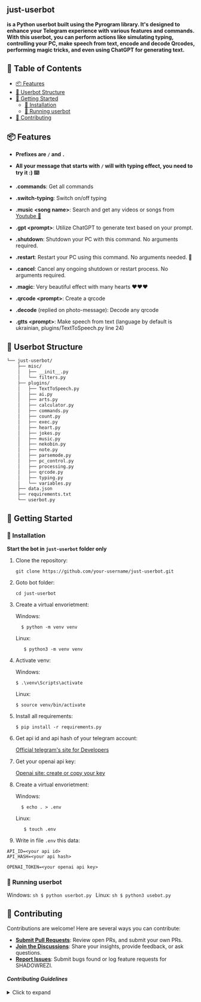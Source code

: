 
## just-userbot
**is a Python userbot built using the Pyrogram library. It's designed to enhance your Telegram experience with various features and commands. With this userbot, you can perform actions like simulating typing, controlling your PC, make speech from text, encode and decode Qrcodes,  performing magic tricks, and even using ChatGPT for generating text.**


## 📖 Table of Contents
- [📦 Features](#-features)
- [📂 Userbot Structure](#-userbot-structure)
- [🚀 Getting Started](#-getting-started)
    - [🔧 Installation](#-installation)
    - [🤖 Running userbot](#-running-userbot)
- [🤝 Contributing](#-contributing)


## 📦 Features

- **Prefixes are `/` and `.`**



- **All your message that starts with `/` will with typing effect, you need to try it :) ⌨️**

- **.commands**: Get all commands

-  **.switch-typing**: Switch on/off typing

- **.music \<song name>**: Search and get any videos or songs from [Youtube 🎥](https://www.youtube.com/)

- **.gpt \<prompt>**: Utilize ChatGPT to generate text based on your prompt.

- **.shutdown**: Shutdown your PC with this command. No arguments required.

- **.restart**: Restart your PC using this command. No arguments needed.  🔄

- **.cancel**: Cancel any ongoing shutdown or restart process. No arguments required.

- **.magic**: Very beautiful effect with many hearts ❤️❤️❤️

- **.qrcode \<prompt>**: Create a qrcode

- **.decode** (replied on photo-message): Decode any qrcode

- **.gtts \<prompt>**: Make speech from text (language by default is ukrainian, plugins/TextToSpeech.py line 24) 

## 📂 Userbot Structure

```sh
└── just-userbot/
    ├── misc/
    │   ├── __init__.py 
    │   └── filters.py
    ├── plugins/
    │   ├── TextToSpeech.py
    │   ├── ai.py
    │   ├── arts.py
    │   ├── calculator.py
    │   ├── commands.py
    │   ├── count.py
    │   ├── exec.py
    │   ├── heart.py
    │   ├── jokes.py
    │   ├── music.py
    │   ├── nekobin.py
    │   ├── note.py
    │   ├── parsemode.py
    │   ├── pc_control.py
    │   ├── processing.py
    │   ├── qrcode.py
    │   ├── typing.py
    │   └── variables.py
    ├── data.json
    ├── requirements.txt
    └── userbot.py
```

## 🚀 Getting Started
### 🔧 Installation

**Start the bot in `just-userbot` folder only**

1. Clone the repository:

   ```shell
   git clone https://github.com/your-username/just-userbot.git
   ```
3. Goto bot folder:
   ```shell
   cd just-userbot
   ```
4. Create a virtual envorietment:
   
   Windows:
      ```shell
        $ python -m venv venv
      ```
   Linux:
      ```shell
         $ python3 -m venv venv
      ```
6. Activate venv:

   Windows:
      ```shell
      $ .\venv\Scripts\activate
      ```
   Linux:
      ```shell
      $ source venv/bin/activate
      ```
7. Install all requirements:
   ```shell
   $ pip install -r requirements.py
   ```
8. Get api id and api hash of your telegram account:

   [Official telegram's site for Developers](https://my.telegram.org/apps)

9. Get your openai api key:

   [Openai site: create or copy your key](https://platform.openai.com/account/api-keys)
4. Create a virtual envorietment:
   
   Windows:
      ```shell
        $ echo . > .env
      ```
   Linux:
      ```shell
         $ touch .env
      ```
11. Write in file `.env` this data:
   ```
   API_ID=<your api id>
   API_HASH=<your api hash>

   OPENAI_TOKEN=<your openai api key>
   ```
### 🤖 Running userbot
   Windows:
      ```sh
      $ python userbot.py
      ```
   Linux:
      ```sh
      $ python3 usebot.py
      ```


## 🤝 Contributing

Contributions are welcome! Here are several ways you can contribute:

- **[Submit Pull Requests](https://github.com/shadowrezi/userbot-template/blob/main/CONTRIBUTING.md)**: Review open PRs, and submit your own PRs.
- **[Join the Discussions](https://github.com/shadowrezi/userbot-template/discussions)**: Share your insights, provide feedback, or ask questions.
- **[Report Issues](https://github.com/shadowrezi/userbot-template/issues)**: Submit bugs found or log feature requests for SHADOWREZI.

#### *Contributing Guidelines*

<details closed>
<summary>Click to expand</summary>

1. **Fork the Repository**: Start by forking the project repository to your GitHub account.
2. **Clone Locally**: Clone the forked repository to your local machine using a Git client.
   ```sh
   git clone <your-forked-repo-url>
   ```
3. **Create a New Branch**: Always work on a new branch, giving it a descriptive name.
   ```sh
   git checkout -b new-feature-x
   ```
4. **Make Your Changes**: Develop and test your changes locally.
5. **Commit Your Changes**: Commit with a clear and concise message describing your updates.
   ```sh
   git commit -m 'Implemented new feature x.'
   ```
6. **Push to GitHub**: Push the changes to your forked repository.
   ```sh
   git push origin new-feature-x
   ```
7. **Submit a Pull Request**: Create a PR against the original project repository. Clearly describe the changes and their motivations.

Once your PR is reviewed and approved, it will be merged into the main branch.

</details>
